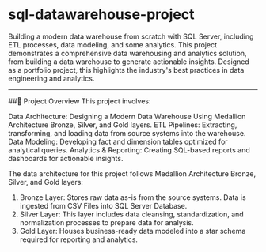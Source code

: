 # sql-datawarehouse-project
Building a modern data warehouse from scratch with SQL Server, including ETL processes, data modeling, and some analytics.
This project demonstrates a comprehensive data warehousing and analytics solution, from building a data warehouse to generate actionable insights. Designed as a portfolio project, this highlights the industry's best practices in data engineering and analytics.

---
##📖 Project Overview
This project involves:

Data Architecture: Designing a Modern Data Warehouse Using Medallion Architecture Bronze, Silver, and Gold layers.
ETL Pipelines: Extracting, transforming, and loading data from source systems into the warehouse.
Data Modeling: Developing fact and dimension tables optimized for analytical queries.
Analytics & Reporting: Creating SQL-based reports and dashboards for actionable insights.

The data architecture for this project follows Medallion Architecture Bronze, Silver, and Gold layers:
1. Bronze Layer: Stores raw data as-is from the source systems. Data is ingested from CSV Files into SQL Server Database.
2. Silver Layer: This layer includes data cleansing, standardization, and normalization processes to prepare data for analysis.
3. Gold Layer: Houses business-ready data modeled into a star schema required for reporting and analytics.
